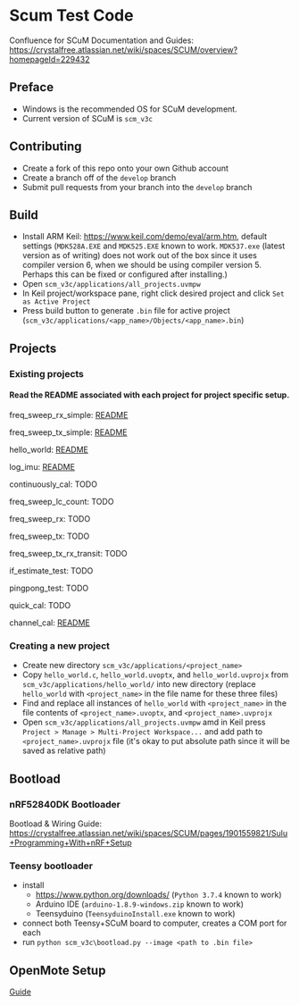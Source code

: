 # Scum Test Code

Confluence for SCuM Documentation and Guides: https://crystalfree.atlassian.net/wiki/spaces/SCUM/overview?homepageId=229432

## Preface
- Windows is the recommended OS for SCuM development.
- Current version of SCuM is `scm_v3c`

## Contributing
- Create a fork of this repo onto your own Github account
- Create a branch off of the `develop` branch
- Submit pull requests from your branch into the `develop` branch

## Build

* Install ARM Keil: https://www.keil.com/demo/eval/arm.htm, default settings (`MDK528A.EXE` and `MDK525.EXE` known to work. `MDK537.exe` (latest version as of writing) does not work out of the box since it uses compiler version 6, when we should be using compiler version 5. Perhaps this can be fixed or configured after installing.)
* Open `scm_v3c/applications/all_projects.uvmpw`
* In Keil project/workspace pane, right click desired project and click `Set as Active Project`
* Press build button to generate `.bin` file for active project (`scm_v3c/applications/<app_name>/Objects/<app_name>.bin`)

## Projects
### Existing projects
#### Read the README associated with each project for project specific setup.

freq_sweep_rx_simple: [README](scm_v3c/applications/freq_sweep_rx_simple/README.md)

freq_sweep_tx_simple: [README](scm_v3c/applications/freq_sweep_tx_simple/README.md)

hello_world: [README](scm_v3c/applications/hello_world/README.md)

log_imu: [README](scm_v3c/applications/log_imu/README.md)

continuously_cal: TODO

freq_sweep_lc_count: TODO

freq_sweep_rx: TODO

freq_sweep_tx: TODO

freq_sweep_tx_rx_transit: TODO

if_estimate_test: TODO

pingpong_test: TODO

quick_cal: TODO

channel_cal: [README](scm_v3c/applications/channel_cal/README.md)

### Creating a new project
- Create new directory `scm_v3c/applications/<project_name>`
- Copy `hello_world.c`, `hello_world.uvoptx`, and `hello_world.uvprojx` from `scm_v3c/applications/hello_world/` into new directory (replace `hello_world` with `<project_name>` in the file name for these three files)
- Find and replace all instances of `hello_world` with `<project_name>` in the file contents of `<project_name>.uvoptx`, and `<project_name>.uvprojx`
- Open `scm_v3c/applications/all_projects.uvmpw` amd in Keil press `Project > Manage > Multi-Project Workspace...` and add path to `<project_name>.uvprojx` file (it's okay to put absolute path since it will be saved as relative path)

## Bootload

### nRF52840DK Bootloader
Bootload & Wiring Guide: https://crystalfree.atlassian.net/wiki/spaces/SCUM/pages/1901559821/Sulu+Programming+With+nRF+Setup

### Teensy bootloader
* install
    * https://www.python.org/downloads/ (`Python 3.7.4` known to work)
    * Arduino IDE (`arduino-1.8.9-windows.zip` known to work)
    * Teensyduino (`TeensyduinoInstall.exe` known to work)
* connect both Teensy+SCuM board to computer, creates a COM port for each
* run `python scm_v3c\bootload.py --image <path to .bin file>`

## OpenMote Setup
[Guide](https://crystalfree.atlassian.net/wiki/spaces/SCUM/pages/2029879415/Basic+OpenMote+Setup+for+scum-test-code)
